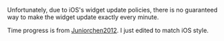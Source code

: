 Unfortunately, due to iOS's widget update policies, there is no guaranteed way to make the widget update exactly every minute.

Time progress is from [Juniorchen2012](https://github.com/Juniorchen2012/scriptable/blob/master/progress.js). I just edited to match iOS style.
